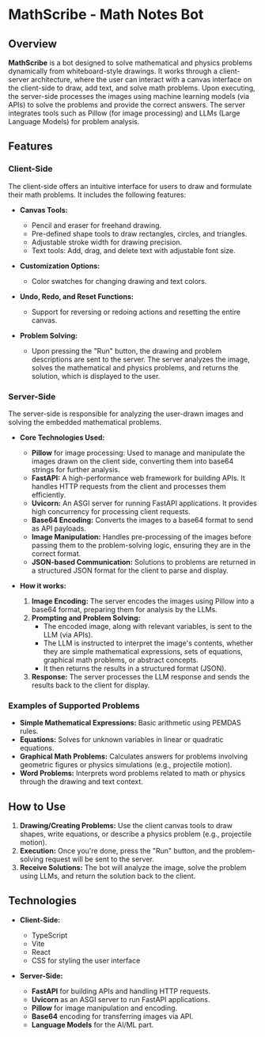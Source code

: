 # MathScribe - Math Notes Bot

## Overview

**MathScribe** is a bot designed to solve mathematical and physics problems dynamically from whiteboard-style drawings. It works through a client-server architecture, where the user can interact with a canvas interface on the client-side to draw, add text, and solve math problems. Upon executing, the server-side processes the images using machine learning models (via APIs) to solve the problems and provide the correct answers. The server integrates tools such as Pillow (for image processing) and LLMs (Large Language Models) for problem analysis.

## Features

### Client-Side
The client-side offers an intuitive interface for users to draw and formulate their math problems. It includes the following features:

- **Canvas Tools:**
  - Pencil and eraser for freehand drawing.
  - Pre-defined shape tools to draw rectangles, circles, and triangles.
  - Adjustable stroke width for drawing precision.
  - Text tools: Add, drag, and delete text with adjustable font size.
  
- **Customization Options:**
  - Color swatches for changing drawing and text colors.
  
- **Undo, Redo, and Reset Functions:** 
  - Support for reversing or redoing actions and resetting the entire canvas.

- **Problem Solving:** 
  - Upon pressing the "Run" button, the drawing and problem descriptions are sent to the server. The server analyzes the image, solves the mathematical and physics problems, and returns the solution, which is displayed to the user.

### Server-Side
The server-side is responsible for analyzing the user-drawn images and solving the embedded mathematical problems.

- **Core Technologies Used:**
  - **Pillow** for image processing: Used to manage and manipulate the images drawn on the client side, converting them into base64 strings for further analysis.
  - **FastAPI:** A high-performance web framework for building APIs. It handles HTTP requests from the client and processes them efficiently.
  - **Uvicorn:** An ASGI server for running FastAPI applications. It provides high concurrency for processing client requests.
  - **Base64 Encoding:** Converts the images to a base64 format to send as API payloads.
  - **Image Manipulation:** Handles pre-processing of the images before passing them to the problem-solving logic, ensuring they are in the correct format.
  - **JSON-based Communication:** Solutions to problems are returned in a structured JSON format for the client to parse and display.

- **How it works:**
  1. **Image Encoding:** The server encodes the images using Pillow into a base64 format, preparing them for analysis by the LLMs.
  2. **Prompting and Problem Solving:** 
     - The encoded image, along with relevant variables, is sent to the LLM (via APIs).
     - The LLM is instructed to interpret the image's contents, whether they are simple mathematical expressions, sets of equations, graphical math problems, or abstract concepts.
     - It then returns the results in a structured format (JSON).
  3. **Response:** The server processes the LLM response and sends the results back to the client for display.

### Examples of Supported Problems
- **Simple Mathematical Expressions:** Basic arithmetic using PEMDAS rules.
- **Equations:** Solves for unknown variables in linear or quadratic equations.
- **Graphical Math Problems:** Calculates answers for problems involving geometric figures or physics simulations (e.g., projectile motion).
- **Word Problems:** Interprets word problems related to math or physics through the drawing and text context.

## How to Use
1. **Drawing/Creating Problems:** Use the client canvas tools to draw shapes, write equations, or describe a physics problem (e.g., projectile motion).
2. **Execution:** Once you're done, press the "Run" button, and the problem-solving request will be sent to the server.
3. **Receive Solutions:** The bot will analyze the image, solve the problem using LLMs, and return the solution back to the client.

## Technologies
- **Client-Side:** 
  - TypeScript
  - Vite
  - React
  - CSS for styling the user interface

- **Server-Side:**
  - **FastAPI** for building APIs and handling HTTP requests.
  - **Uvicorn** as an ASGI server to run FastAPI applications.
  - **Pillow** for image manipulation and encoding.
  - **Base64** encoding for transferring images via API.
  - **Language Models** for the AI/ML part.
  
